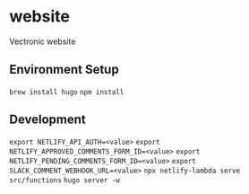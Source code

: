 # website
Vectronic website

## Environment Setup

`brew install hugo`
`npm install`

## Development

`export NETLIFY_API_AUTH=<value>`
`export NETLIFY_APPROVED_COMMENTS_FORM_ID=<value>`
`export NETLIFY_PENDING_COMMENTS_FORM_ID=<value>`
`export SLACK_COMMENT_WEBHOOK_URL=<value>`
`npx netlify-lambda serve src/functions`
`hugo server -w`


